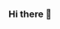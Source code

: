 ### Hi there 👋

<!--
**JSPlacid/JSPlacid** is a ✨ _special_ ✨ repository because its `README.md` (this file) appears on your GitHub profile.

Here are some ideas to get you started:

- 🔭 I’m currently working on ...
- 🌱 I’m currently learning ...c language, django, web3 (solidity & blockchain), vue js and data structures
- 👯 I’m looking to collaborate on ... website development and blockchain tech with great minds
- 🤔 I’m looking for help with ... algorithms, data structures
- 💬 technologies i use: HTML5, CSS3, SASS, javascript (ES6), python, react js
- 📫 How to reach me: ...jsplacid@gmail.com
      https://www.linkedin.com/in/olusegun-ojo-20126a211/
- 😄 Pronouns: ...
- ⚡ Fun fact: ...my utmost commiserate is those who shine the brightest, often burn the fastest. that s**d hurts
-->
